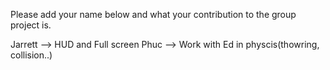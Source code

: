 Please add your name below and what your contribution to the group project is.

Jarrett --> HUD and Full screen
Phuc --> Work with Ed in physcis(thowring, collision..)